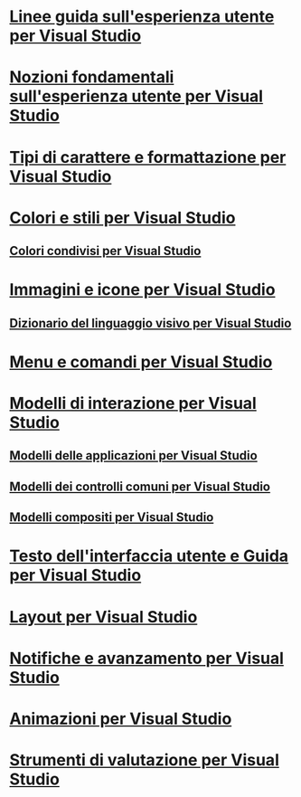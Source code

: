 # [Linee guida sull'esperienza utente per Visual Studio](visual-studio-user-experience-guidelines.md)
# [Nozioni fondamentali sull'esperienza utente per Visual Studio](ux-essentials-for-visual-studio.md)
# [Tipi di carattere e formattazione per Visual Studio](fonts-and-formatting-for-visual-studio.md)
# [Colori e stili per Visual Studio](colors-and-styling-for-visual-studio.md)
## [Colori condivisi per Visual Studio](shared-colors-for-visual-studio.md)
# [Immagini e icone per Visual Studio](images-and-icons-for-visual-studio.md)
## [Dizionario del linguaggio visivo per Visual Studio](visual-language-dictionary-for-visual-studio.md)
# [Menu e comandi per Visual Studio](menus-and-commands-for-visual-studio.md)
# [Modelli di interazione per Visual Studio](interaction-patterns-for-visual-studio.md)
## [Modelli delle applicazioni per Visual Studio](application-patterns-for-visual-studio.md)
## [Modelli dei controlli comuni per Visual Studio](common-control-patterns-for-visual-studio.md)
## [Modelli compositi per Visual Studio](composite-patterns-for-visual-studio.md)
# [Testo dell'interfaccia utente e Guida per Visual Studio](ui-text-and-help-for-visual-studio.md)
# [Layout per Visual Studio](layout-for-visual-studio.md)
# [Notifiche e avanzamento per Visual Studio](notifications-and-progress-for-visual-studio.md)
# [Animazioni per Visual Studio](animations-for-visual-studio.md)
# [Strumenti di valutazione per Visual Studio](evaluation-tools-for-visual-studio.md)

